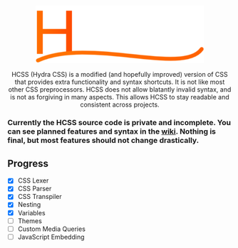 <p align="center">
  <img src="https://github.com/ViperTools/HCSS-Public/blob/dc9889c71e7a48733467474d4e9a8b8b6156376a/HCSS%20Logo.svg" width="75%">
</p>
<p align="center">HCSS (Hydra CSS) is a modified (and hopefully improved) version of CSS that provides extra functionality and syntax shortcuts. It is not like most other CSS preprocessors. HCSS does not allow blatantly invalid syntax, and is not as forgiving in many aspects. This allows HCSS to stay readable and consistent across projects.</p>

<h3>Currently the HCSS source code is private and incomplete. You can see planned features and syntax in the <a href="https://github.com/ViperTools/HCSS-Public/wiki">wiki</a>. Nothing is final, but most features should not change drastically.</h3>

## Progress
- [x] CSS Lexer
- [x] CSS Parser
- [x] CSS Transpiler
- [x] Nesting
- [x] Variables
- [ ] Themes
- [ ] Custom Media Queries
- [ ] JavaScript Embedding
